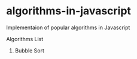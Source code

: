 # algorithms-in-javascript
Implementaion of popular algorithms in Javascript

 Algorithms List
  1. Bubble Sort
